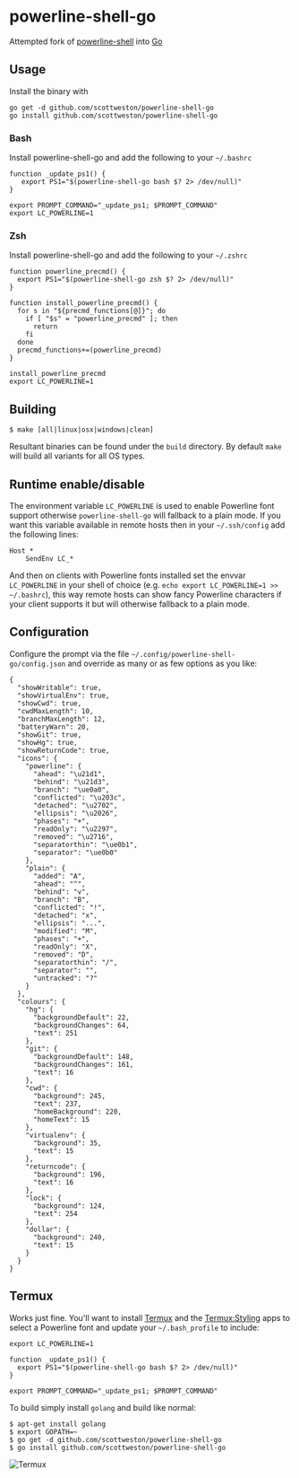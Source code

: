 # powerline-shell-go

Attempted fork of [powerline-shell](https://github.com/milkbikis/powerline-shell) into [Go](http://golang.org/)

## Usage

Install the binary with

    go get -d github.com/scottweston/powerline-shell-go
    go install github.com/scottweston/powerline-shell-go

### Bash

Install powerline-shell-go and add the following to your `~/.bashrc`

    function _update_ps1() {
       export PS1="$(powerline-shell-go bash $? 2> /dev/null)"
    }

    export PROMPT_COMMAND="_update_ps1; $PROMPT_COMMAND"
    export LC_POWERLINE=1

### Zsh

Install powerline-shell-go and add the following to your `~/.zshrc`

    function powerline_precmd() {
      export PS1="$(powerline-shell-go zsh $? 2> /dev/null)"
    }

    function install_powerline_precmd() {
      for s in "${precmd_functions[@]}"; do
        if [ "$s" = "powerline_precmd" ]; then
          return
        fi
      done
      precmd_functions+=(powerline_precmd)
    }

    install_powerline_precmd
    export LC_POWERLINE=1

## Building

    $ make [all|linux|osx|windows|clean]

Resultant binaries can be found under the `build` directory. By default `make` will
build all variants for all OS types.

## Runtime enable/disable

The environment variable `LC_POWERLINE` is used to enable Powerline font support
otherwise `powerline-shell-go` will fallback to a plain mode. If you want this
variable available in remote hosts then in your `~/.ssh/config` add the following lines:

```
Host *
    SendEnv LC_*
```
And then on clients with Powerline fonts installed set the envvar `LC_POWERLINE` in
your shell of choice (e.g. `echo export LC_POWERLINE=1 >> ~/.bashrc`), this
way remote hosts can show fancy Powerline characters if your client supports it but
will otherwise fallback to a plain mode.

## Configuration

Configure the prompt via the file `~/.config/powerline-shell-go/config.json` and
override as many or as few options as you like:

```
{
  "showWritable": true,
  "showVirtualEnv": true,
  "showCwd": true,
  "cwdMaxLength": 10,
  "branchMaxLength": 12,
  "batteryWarn": 20,
  "showGit": true,
  "showHg": true,
  "showReturnCode": true,
  "icons": {
    "powerline": {
      "ahead": "\u21d1",
      "behind": "\u21d3",
      "branch": "\ue0a0",
      "conflicted": "\u203c",
      "detached": "\u2702",
      "ellipsis": "\u2026",
      "phases": "+",
      "readOnly": "\u2297",
      "removed": "\u2716",
      "separatorthin": "\ue0b1",
      "separator": "\ue0b0"
    },
    "plain": {
      "added": "A",
      "ahead": "^",
      "behind": "v",
      "branch": "B",
      "conflicted": "!",
      "detached": "x",
      "ellipsis": "...",
      "modified": "M",
      "phases": "+",
      "readOnly": "X",
      "removed": "D",
      "separatorthin": "/",
      "separator": "",
      "untracked": "?"
    }
  },
  "colours": {
    "hg": {
      "backgroundDefault": 22,
      "backgroundChanges": 64,
      "text": 251
    },
    "git": {
      "backgroundDefault": 148,
      "backgroundChanges": 161,
      "text": 16
    },
    "cwd": {
      "background": 245,
      "text": 237,
      "homeBackground": 220,
      "homeText": 15
    },
    "virtualenv": {
      "background": 35,
      "text": 15
    },
    "returncode": {
      "background": 196,
      "text": 16
    },
    "lock": {
      "background": 124,
      "text": 254
    },
    "dollar": {
      "background": 240,
      "text": 15
    }
  }
}
```

## Termux

Works just fine. You'll want to install
[Termux](https://play.google.com/store/apps/details?id=com.termux) and the
[Termux:Styling](https://play.google.com/store/apps/details?id=com.termux.styling)
apps to select a Powerline font and update your `~/.bash_profile` to include:

```
export LC_POWERLINE=1

function _update_ps1() {
  export PS1="$(powerline-shell-go bash $? 2> /dev/null)"
}

export PROMPT_COMMAND="_update_ps1; $PROMPT_COMMAND"
```

To build simply install `golang` and build like normal:

```
$ apt-get install golang
$ export GOPATH=~
$ go get -d github.com/scottweston/powerline-shell-go
$ go install github.com/scottweston/powerline-shell-go
```

![Termux](termux.png)
